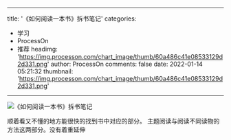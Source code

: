 
---
title: '《如何阅读一本书》拆书笔记'
categories: 
 - 学习
 - ProcessOn
 - 推荐
headimg: 'https://img.processon.com/chart_image/thumb/60a486c41e08533129d2d331.png'
author: ProcessOn
comments: false
date: 2022-01-14 05:21:32
thumbnail: 'https://img.processon.com/chart_image/thumb/60a486c41e08533129d2d331.png'
---

<div>   
<img class="thumb" alt="《如何阅读一本书》拆书笔记" src="https://img.processon.com/chart_image/thumb/60a486c41e08533129d2d331.png" referrerpolicy="no-referrer">
<p>顺着看又不懂的地方能很快的找到书中对应的部分。
主题阅读与阅读不同读物的方法这两部分。没有着重延伸</p>  
</div>
            